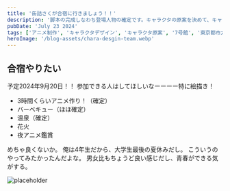 ```yaml
---
title: '缶詰さくが合宿に行きましょう！！'
description: '脚本の完成しなわち登場人物の確定です。キャラクタの原案を決めて、キャラクタデザインを行います！'
pubDate: 'July 23 2024'
tags: ['アニメ制作', 'キャラクタデザイン', 'キャラクタ原案', '7号館', '東京都市大学']
heroImage: '/blog-assets/chara-desgin-team.webp'
---
```


## 合宿やりたい

予定2024年9月20日！！
参加できる人はしてほしいなーーーー特に絵描き！

* 3時間くらいアニメ作り！（確定）
* バーベキュー（ほほ確定）
* 温泉（確定）
* 花火
* 夜アニメ鑑賞

めちゃ良くないか。
俺は4年生だから、大学生最後の夏休みだし。
こういうのやってみたかったんだよな。
男女比もちょうど良い感じだし、青春ができる気がする。

<!-- <div class="flex flex-col sm:flex-row w-full space-y-4 sm:space-x-4 px-4">
    <img class="w-full sm:w-1/2 h-96 object-cover blog-image" src="/blog-assets/images/charad-meeting.webp" alt="7号館で会議中" />
    <img class="w-full sm:w-1/2 h-96 object-cover blog-image" src="/blog-assets/images/charades-role.webp" alt="キャラデザ担当表" />
</div> -->

<img class="blog-image" src="/logo.webp" alt="placeholder" />
